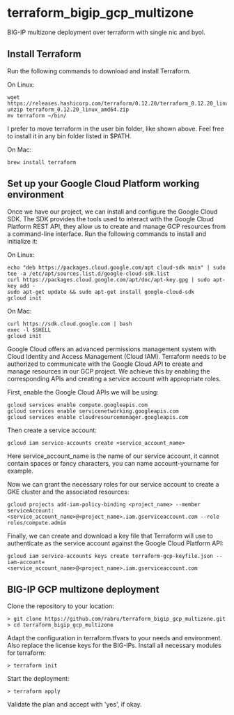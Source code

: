 # terraform_bigip_gcp_multizone
BIG-IP multizone deployment over terraform with single nic and byol.



## Install Terraform

Run the following commands to download and install Terraform.

On Linux:

```
wget https://releases.hashicorp.com/terraform/0.12.20/terraform_0.12.20_linux_amd64.zip
unzip terraform_0.12.20_linux_amd64.zip
mv terraform ~/bin/
```
I prefer to move terraform in the user bin folder, like shown above. Feel free to install it in any bin folder listed in $PATH.

On Mac:

```
brew install terraform
```


## Set up your Google Cloud Platform working environment

Once we have our project, we can install and configure the Google Cloud SDK. The SDK provides the tools used to interact with the Google Cloud Platform REST API, they allow us to create and manage GCP resources from a command-line interface. Run the following commands to install and initialize it:

On Linux:

```
echo "deb https://packages.cloud.google.com/apt cloud-sdk main" | sudo tee -a /etc/apt/sources.list.d/google-cloud-sdk.list
curl https://packages.cloud.google.com/apt/doc/apt-key.gpg | sudo apt-key add -
sudo apt-get update && sudo apt-get install google-cloud-sdk
gcloud init
```

On Mac:

```
curl https://sdk.cloud.google.com | bash
exec -l $SHELL
gcloud init
```


Google Cloud offers an advanced permissions management system with Cloud Identity and Access Management (Cloud IAM). Terraform needs to be authorized to communicate with the Google Cloud API to create and manage resources in our GCP project. We achieve this by enabling the corresponding APIs and creating a service account with appropriate roles.

First, enable the Google Cloud APIs we will be using:

```
gcloud services enable compute.googleapis.com
gcloud services enable servicenetworking.googleapis.com
gcloud services enable cloudresourcemanager.googleapis.com
```
Then create a service account:

```
gcloud iam service-accounts create <service_account_name>
```
Here service_account_name is the name of our service account, it cannot contain spaces or fancy characters, you can name account-yourname for example.

Now we can grant the necessary roles for our service account to create a GKE cluster and the associated resources:

```
gcloud projects add-iam-policy-binding <project_name> --member serviceAccount:<service_account_name>@<project_name>.iam.gserviceaccount.com --role roles/compute.admin
```

Finally, we can create and download a key file that Terraform will use to authenticate as the service account against the Google Cloud Platform API:

```
gcloud iam service-accounts keys create terraform-gcp-keyfile.json --iam-account=<service_account_name>@<project_name>.iam.gserviceaccount.com
```

## BIG-IP GCP multizone deployment

Clone the repository to your location:
```
> git clone https://github.com/rabru/terraform_bigip_gcp_multizone.git
> cd terraform_bigip_gcp_multizone
```

Adapt the configuration in terraform.tfvars to your needs and environment. Also replace the license keys for the BIG-IPs.
Install all necessary modules for terraform:

```
> terraform init
```

Start the deployment:

```
> terraform apply
```

Validate the plan and accept with 'yes', if okay.
